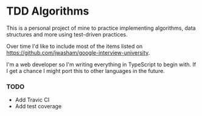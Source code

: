 # TDD Algorithms

This is a personal project of mine to practice implementing algorithms, data structures and more using test-driven practices.

Over time I'd like to include most of the items listed on https://github.com/jwasham/google-interview-university.

I'm a web developer so I'm writing everything in TypeScript to begin with. If I get a chance I might port this to other languages in the future. 

### TODO

- Add Travic CI
- Add test coverage